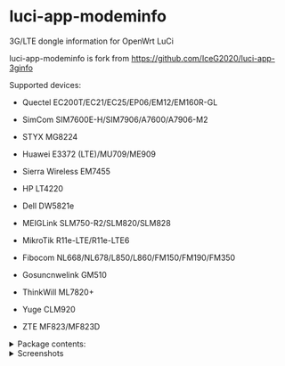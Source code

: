 # luci-app-modeminfo
3G/LTE dongle information for OpenWrt LuCi


luci-app-modeminfo is fork from https://github.com/IceG2020/luci-app-3ginfo

Supported devices:

 - Quectel EC200T/EC21/EC25/EP06/EM12/EM160R-GL

 - SimCom SIM7600E-H/SIM7906/A7600/A7906-M2
   
 - STYX MG8224

 - Huawei E3372 (LTE)/MU709/ME909

 - Sierra Wireless EM7455

 - HP LT4220

 - Dell DW5821e

 - MEIGLink SLM750-R2/SLM820/SLM828
 
 - MikroTik R11e-LTE/R11e-LTE6

 - Fibocom NL668/NL678/L850/L860/FM150/FM190/FM350

 - Gosuncnwelink GM510

 - ThinkWill ML7820+

 - Yuge CLM920

 - ZTE MF823/MF823D

<details>
<summary>Package contents:</summary>

|Package |Description |
|:-------|:-----------|
|luci-app-modeminfo |LuCI web interface |
|modeminfo |common files |
|modeminfo-qmi |Qualcomm MSM Interface support |
|modeminfo-serial-quectel |Quectel modems support |
|modeminfo-serial-telit |Telit LN940 (HP LT4220) modem support |
|modeminfo-serial-huawei |Huawei MU709/ME909/E3372(stick mode, LTE only) modems support|
|modeminfo-serial-sierra |Sierra EM7455 modem support |
|modeminfo-serial-simcom |SimCOM Quaclomm chip modems support |
|modeminfo-serial-simcom-a7xxx |SimCOM ASR chip modems support |
|modeminfo-serial-dell |Dell DW5821e modem support |
|modeminfo-serial-fibocom |Fibocom LN668/NL678/FM150/FM190 modems support |
|modeminfo-serial-fm350 |Fibocom FM350 modem support |
|modeminfo-serial-xmm |Fibocom L850/L860 modems support |
|modeminfo-serial-mikrotik |MikroTik R11e-LTE/R11e-LTE6 modems support |
|modeminfo-serial-gosun |Gosuncnwelink GM510 support |
|modeminfo-serial-tw |ThinkWill ML7820+ support |
|modeminfo-serial-yuge |Yuge CLM920 support |
|modeminfo-serial-meig |MEIGLink SLM750-R2/SLM820/SLM828 support |
|modeminfo-serial-zte |ZTE MF823/MF823D support |
|modeminfo-serial-styx |STYX MG8224 support |
</details>

<details>
   <summary>Screenshots</summary>
   
   
* Overview page. Short network info.

   ![](https://raw.githubusercontent.com/koshev-msk/modemfeed/master/luci/applications/luci-app-modeminfo/screenshots/modeminfo-overview.png)
   
* Modeminfo index page. Verbose network info.

   ![](https://raw.githubusercontent.com/koshev-msk/modemfeed/master/luci/applications/luci-app-modeminfo/screenshots/modeminfo-network.png)
   
* Modeminfo hardware page.

   ![](https://raw.githubusercontent.com/koshev-msk/modemfeed/master/luci/applications/luci-app-modeminfo/screenshots/modeminfo-hardware.png)

* Modeminfo setup page.

   ![](https://raw.githubusercontent.com/koshev-msk/modemfeed/master/luci/applications/luci-app-modeminfo/screenshots/modeminfo-setup.png)

</details>


